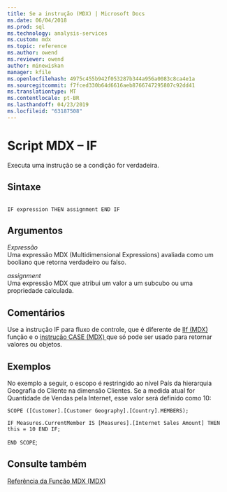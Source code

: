 ```yaml
---
title: Se a instrução (MDX) | Microsoft Docs
ms.date: 06/04/2018
ms.prod: sql
ms.technology: analysis-services
ms.custom: mdx
ms.topic: reference
ms.author: owend
ms.reviewer: owend
author: minewiskan
manager: kfile
ms.openlocfilehash: 4975c455b942f053287b344a956a0083c8ca4e1a
ms.sourcegitcommit: f7fced330b64d6616aeb8766747295807c92dd41
ms.translationtype: MT
ms.contentlocale: pt-BR
ms.lasthandoff: 04/23/2019
ms.locfileid: "63187508"
---
```

# <a name="mdx-scripting---if"></a>Script MDX – IF


  Executa uma instrução se a condição for verdadeira.  
  
## <a name="syntax"></a>Sintaxe  
  
```  
  
IF expression THEN assignment END IF  
```  
  
## <a name="arguments"></a>Argumentos  
 *Expressão*  
 Uma expressão MDX (Multidimensional Expressions) avaliada como um booliano que retorna verdadeiro ou falso.  
  
 *assignment*  
 Uma expressão MDX que atribui um valor a um subcubo ou uma propriedade calculada.  
  
## <a name="remarks"></a>Comentários  
 Use a instrução IF para fluxo de controle, que é diferente de [IIf &#40;MDX&#41; ](../mdx/iif-mdx.md) função e o [instrução CASE &#40;MDX&#41; ](../mdx/case-statement-mdx.md) que só pode ser usado para retornar valores ou objetos.  
  
## <a name="examples"></a>Exemplos  
 No exemplo a seguir, o escopo é restringido ao nível País da hierarquia Geografia do Cliente na dimensão Clientes. Se a medida atual for Quantidade de Vendas pela Internet, esse valor será definido como 10:  
  
 `SCOPE ([Customer].[Customer Geography].[Country].MEMBERS);`  
  
 `IF Measures.CurrentMember IS [Measures].[Internet Sales Amount] THEN this = 10 END IF;`  
  
 `END SCOPE`;  
  
## <a name="see-also"></a>Consulte também  
 [Referência da Função MDX &#40;MDX&#41;](../mdx/mdx-function-reference-mdx.md)  
  
  
